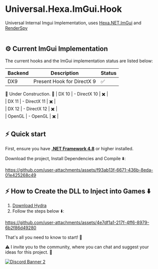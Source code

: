 # Universal.Hexa.ImGui.Hook
Universal Internal Imgui Implementation, uses [Hexa.NET.ImGui](https://github.com/HexaEngine/Hexa.NET.ImGui) and [RenderSpy](https://github.com/DestroyerDarkNess/RenderSpy) 
<br><br>

## ⚙️ Current ImGui Implementation

The current hooks and the ImGui implementation status are listed below:
 
| Backend| Description                                              | Status   |  
| ------ | -------------------------------------------------------- | ---------------- |  
| DX9   |   Present Hook for DirectX 9          | ✅ |  
🚧 Under Construction. 🚧
| DX 10  |   - DirectX 10          | ✖️ |  
| DX 11  |  - DirectX 11          | ✖️ |  
| DX 12 |   - DirectX 12          | ✖️ |  
| OpenGL  |   - OpenGL         | ✖️ |   



## ⚡️ Quick start

First, ensure you have **[.NET Framework 4.8](https://go.microsoft.com/fwlink/?linkid=2088631)** or higher installed.

Download the project, Install Dependencies and Compile ⬇️:

https://github.com/user-attachments/assets/f93ab13f-6671-436b-8eda-01e425268c49

## ⚡️ How to Create the DLL to Inject into Games ⬇️ 

1. [Download Hydra](https://github.com/DestroyerDarkNess/Hydra/releases/download/1.1.5/HailHydra.7z) 
2. Follow the steps below ⬇️:

https://github.com/user-attachments/assets/4e7df1a1-217f-4ff6-8979-6b2f86d49280

That's all you need to know to start! 🎉

⚠️ I invite you to the community, where you can chat and suggest your ideas for this project. 💌 
 
[![Discord Banner 2](https://discord.com/api/guilds/1327640073348317235/widget.png?style=banner2)](https://discord.gg/C4evgU4Tas)
</div>
